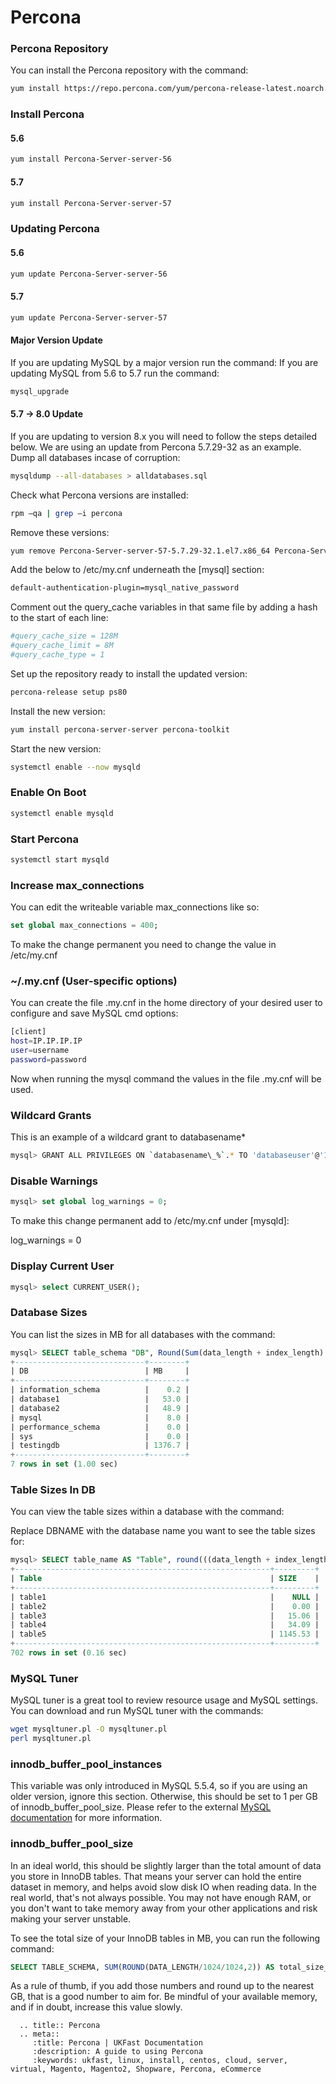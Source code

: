 # Percona

### Percona Repository
You can install the Percona repository with the command:
```bash
yum install https://repo.percona.com/yum/percona-release-latest.noarch.rpm
```

### Install Percona
#### 5.6
```bash
yum install Percona-Server-server-56
```
#### 5.7
```bash
yum install Percona-Server-server-57
```

### Updating Percona
#### 5.6
```bash
yum update Percona-Server-server-56
```
#### 5.7
```bash
yum update Percona-Server-server-57
```

#### Major Version Update
If you are updating MySQL by a major version run the command:
If you are updating MySQL from 5.6 to 5.7 run the command:
```bash
mysql_upgrade
```

#### 5.7 -> 8.0 Update
If you are updating to version 8.x you will need to follow the steps detailed below. We are using an update from Percona 5.7.29-32 as an example.
Dump all databases incase of corruption:
```bash
mysqldump --all-databases > alldatabases.sql
```
Check what Percona versions are installed:
```bash
rpm –qa | grep –i percona
```
Remove these versions:
```bash
yum remove Percona-Server-server-57-5.7.29-32.1.el7.x86_64 Percona-Server-client-57-5.7.29-32.1.el7.x86_64 Percona-Server-shared-57-5.7.29-32.1.el7.x86_64 Percona-Server-shared-compat-57-5.7.29-32.1.el7.x86_64
```
Add the below to /etc/my.cnf underneath the [mysql] section: 
```bash
default-authentication-plugin=mysql_native_password
```
Comment out the query_cache variables in that same file by adding a hash to the start of each line:
```bash
#query_cache_size = 128M
#query_cache_limit = 8M
#query_cache_type = 1
```
Set up the repository ready to install the updated version:
```bash
percona-release setup ps80
```
Install the new version:
```bash
yum install percona-server-server percona-toolkit
```
Start the new version:
```bash
systemctl enable --now mysqld
```
### Enable On Boot
```bash
systemctl enable mysqld
```

### Start Percona
```bash
systemctl start mysqld
```

### Increase max_connections
You can edit the writeable variable max_connections like so:
```sql
set global max_connections = 400;
```

To make the change permanent you need to change the value in /etc/my.cnf

### ~/.my.cnf (User-specific options)
You can create the file .my.cnf in the home directory of your desired user to configure and save MySQL cmd options:
```bash
[client]
host=IP.IP.IP.IP
user=username
password=password
```

Now when running the mysql command the values in the file .my.cnf will be used.

### Wildcard Grants
This is an example of a wildcard grant to databasename*
```bash
mysql> GRANT ALL PRIVILEGES ON `databasename\_%`.* TO 'databaseuser'@'172.18.68.%';
```

### Disable Warnings
```sql
mysql> set global log_warnings = 0;
```

To make this change permanent add to /etc/my.cnf under [mysqld]:

log_warnings = 0

### Display Current User
```sql
mysql> select CURRENT_USER();
```

### Database Sizes
You can list the sizes in MB for all databases with the command:
```sql
mysql> SELECT table_schema "DB", Round(Sum(data_length + index_length) / 1024 / 1024, 1) "MB" FROM information_schema.tables GROUP BY table_schema;
+-----------------------------+--------+
| DB                          | MB     |
+-----------------------------+--------+
| information_schema          |    0.2 |
| database1                   |   53.0 |
| database2                   |   48.9 |
| mysql                       |    8.0 |
| performance_schema          |    0.0 |
| sys                         |    0.0 |
| testingdb                   | 1376.7 |
+-----------------------------+--------+
7 rows in set (1.00 sec)
```

### Table Sizes In DB
You can view the table sizes within a database with the command:

Replace DBNAME with the database name you want to see the table sizes for:
```sql
mysql> SELECT table_name AS "Table", round(((data_length + index_length) / 1024 / 1024), 2) as SIZE FROM information_schema.TABLES WHERE table_schema = "DBNAME" order by SIZE;
+---------------------------------------------------------+---------+
| Table                                                   | SIZE    |
+---------------------------------------------------------+---------+
| table1                                                  |    NULL |
| table2                                                  |    0.00 |
| table3                                                  |   15.06 |
| table4                                                  |   34.09 |
| table5                                                  | 1145.53 |
+---------------------------------------------------------+---------+
702 rows in set (0.16 sec)
```

### MySQL Tuner
MySQL tuner is a great tool to review resource usage and MySQL settings. You can download and run MySQL tuner with the commands:
```bash
wget mysqltuner.pl -O mysqltuner.pl
perl mysqltuner.pl
```

### innodb_buffer_pool_instances
This variable was only introduced in MySQL 5.5.4, so if you are using an older version, ignore this section. Otherwise, this should be set to 1 per GB of innodb_buffer_pool_size. Please refer to the external [MySQL documentation](https://dev.mysql.com/doc/refman/5.6/en/innodb-multiple-buffer-pools.html) for more information.

### innodb_buffer_pool_size

In an ideal world, this should be slightly larger than the total amount of data you store in InnoDB tables. That means your server can hold the entire dataset in memory, and helps avoid slow disk IO when reading data. In the real world, that's not always possible. You may not have enough RAM, or you don't want to take memory away from your other applications and risk making your server unstable.

To see the total size of your InnoDB tables in MB, you can run the following command:
```sql
SELECT TABLE_SCHEMA, SUM(ROUND(DATA_LENGTH/1024/1024,2)) AS total_size_mb FROM information_schema.tables WHERE ENGINE LIKE 'innodb' GROUP BY table_schema;
```

As a rule of thumb, if you add those numbers and round up to the nearest GB, that is a good number to aim for. Be mindful of your available memory, and if in doubt, increase this value slowly.


```eval_rst
  .. title:: Percona
  .. meta::
     :title: Percona | UKFast Documentation
     :description: A guide to using Percona
     :keywords: ukfast, linux, install, centos, cloud, server, virtual, Magento, Magento2, Shopware, Percona, eCommerce

